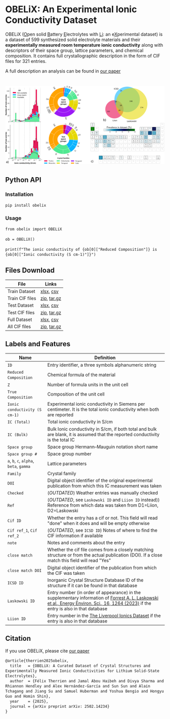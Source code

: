 # OBELiX: An Experimental Ionic Conductivity Dataset

OBELiX (<ins>O</ins>pen solid <ins>B</ins>attery <ins>E</ins>lectrolytes with <ins>Li</ins>: an e<ins>X</ins>perimental dataset) is a dataset of 599 synthesized solid electrolyte materials and their **experimentally measured room temperature ionic conductivity** along with descriptors of their space group, lattice parameters, and chemical composition. It contains full crystallographic description in the form of CIF files for 321 entries. 

A full description an analysis can be found in [our paper](https://arxiv.org/abs/2502.14234)

<h1 align="center">
<img src="https://raw.githubusercontent.com/NRC-Mila/OBELiX/main/paper/figures/gathered.svg">


## Python API

### Installation

```our 
pip install obelix
```

### Usage

```
from obelix import OBELiX

ob = OBELiX()

print(f"The ionic conductivity of {ob[0]["Reduced Composition"]} is {ob[0]["Ionic conductivity (S cm-1)"]}")
```

## Files Download
| File               | Links   |
| --------           | ------- |
| Train Dataset       | [xlsx](https://raw.githubusercontent.com/NRC-Mila/OBELiX/main/data/downloads/train.xlsx), [csv](https://raw.githubusercontent.com/NRC-Mila/OBELiX/main/data/downloads/train.csv)|
| Train CIF files      | [zip](https://raw.githubusercontent.com/NRC-Mila/OBELiX/main/data/downloads/train_cifs.zip), [tar.gz](https://raw.githubusercontent.com/NRC-Mila/OBELiX/main/data/downloads/train_cifs.tar.gz)    |
| Test Dataset       | [xlsx](https://raw.githubusercontent.com/NRC-Mila/OBELiX/main/data/downloads/test.xlsx), [csv](https://raw.githubusercontent.com/NRC-Mila/OBELiX/main/data/downloads/test.csv)|
| Test CIF files      | [zip](https://raw.githubusercontent.com/NRC-Mila/OBELiX/main/data/downloads/test_cifs.zip), [tar.gz](https://raw.githubusercontent.com/NRC-Mila/OBELiX/main/data/downloads/test_cifs.tar.gz)    |
| Full Dataset       | [xlsx](https://raw.githubusercontent.com/NRC-Mila/OBELiX/main/data/downloads/all.xlsx), [csv](https://raw.githubusercontent.com/NRC-Mila/OBELiX/main/data/downloads/all.csv)|
| All CIF files      | [zip](https://raw.githubusercontent.com/NRC-Mila/OBELiX/main/data/downloads/all_cifs.zip), [tar.gz](https://raw.githubusercontent.com/NRC-Mila/OBELiX/main/data/downloads/all_cifs.tar.gz)    |

## Labels and Features

| Name | Definition |
|------|------------|
| `ID`  | Entry identifier, a three symbols alphanumeric string|
| `Reduced Composition` | Chemical formula of the material |
| `Z` | Number of formula units in the unit cell |
| `True Composition` | Composition of the unit cell |
| `Ionic conductivity (S cm-1)` | Experimental ionic conductivity in Siemens per centimeter. It is the total ionic conductivity when both are reported |
| `IC (Total)` | Total ionic conductivity in S/cm| 
| `IC (Bulk)` | Bulk Ionic conductivity in S/cm, if both total and bulk are blank, it is assumed that the reported conductivity is the total IC|
| `Space group` | Space group Hermann–Mauguin notation short name|
| `Space group #` | Space group number |
| `a`, `b`, `c`, `alpha`, `beta`, `gamma` | Lattice parameters |
| `Family` | Crystal family | 
| `DOI` | Digital object identifier of the original experimental publication from which this IC measurement was taken|
| `Checked` | (*OUTDATED*) Weather entries was manually checked |
| `Ref` | (*OUTDATED*, see `Laskowski ID` and `Liion ID` instead)) Reference from which data was taken from D1=Liion, D2=Laskowski |
| `Cif ID` | Whether the entry has a cif or not. This field will read "done" when it does and will be empty otherwise|
| `Cif ref_1`, `Cif ref_2` | (*OUTDATED*, see `ICSD ID`) Notes of where to find the CIF information if available|
| `note` | Notes and comments about the entry |
| `close match` | Whether the cif file comes from a closely matching structure or from the actual publication (DOI). If a close match this field will read "Yes"
| `close match DOI` | Digital object identifier of the publication from which the CIF was taken|
| `ICSD ID` | Inorganic Crystal Structure Database ID of the structure if it can be found in that database |
| `Laskowski ID` | Entry number (in order of appearance) in the supplementary information of [Forrest A. L. Laskowski et al., Energy Environ. Sci., 16, 1264 (2023)](https://pubs.rsc.org/en/content/articlelanding/2023/ee/d2ee03499a#!) if the entry is also in that database|
| `Liion ID` | Entry number in the [The Liverpool Ionics Dataset](http://pcwww.liv.ac.uk/~msd30/lmds/LiIonDatabase.html) if the entry is also in that database|

## Citation

If you use OBELiX, please cite [our paper](https://arxiv.org/abs/2502.14234)

```
@article{therrien2025obelix,
  title   = {OBELiX: A Curated Dataset of Crystal Structures and Experimentally Measured Ionic Conductivities for Lithium Solid-State Electrolytes},
  author  = {Félix Therrien and Jamal Abou Haibeh and Divya Sharma and Rhiannon Hendley and Alex Hernández-García and Sun Sun and Alain Tchagang and Jiang Su and Samuel Huberman and Yoshua Bengio and Hongyu Guo and Homin Shin},
  year    = {2025},
  journal = {arXiv preprint arXiv: 2502.14234}
}

```


